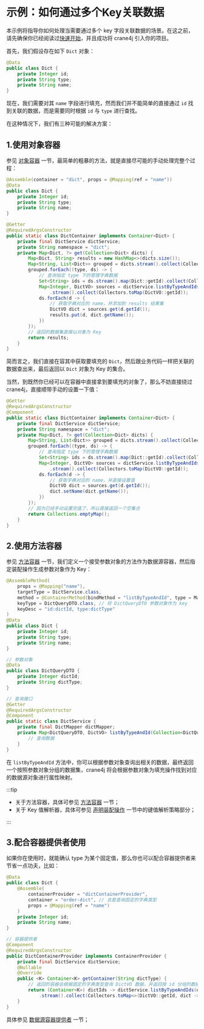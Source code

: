 # 示例：如何通过多个Key关联数据

本示例将指导你如何处理当需要通过多个 key 字段关联数据的场景。在这之前，请先确保你已经阅读过[快速开始](./../user_guide/getting_started/getting_started_abstract.md)，并且成功将 crane4j 引入你的项目。

首先，我们假设存在如下 `Dict` 对象：

~~~java
@Data
public class Dict {
  	private Integer id;
  	private String type;
  	private String name;
}
~~~

现在，我们需要对其 `name` 字段进行填充，然而我们并不能简单的直接通过 `id` 找到关联的数据，而是需要同时根据 `id` 与 `type` 进行查找。

在这种情况下，我们有三种可能的解决方案：

## 1.使用对象容器

参见 [对象容器](./../basic/container/object_container.md) 一节，最简单的粗暴的方法，就是直接尽可能的手动处理完整个过程：

~~~java
@Assemble(container = "dict", props = @Mapping(ref = "name"))
@Data
public class Dict {
  	private Integer id;
  	private String type;
  	private String name;
}

@Getter
@RequiredArgsConstructor
public static class DictContainer implements Container<Dict> {
  	private final DictService dictService;
  	private String namespace = "dict";
  	private Map<Dict, ?> get(Collection<Dict> dicts) {
      	Map<Dict, String> results = new HashMap<>(dicts.size());
      	Map<String, List<Dict>> grouped = dicts.stream().collect(Collectors.group(Dict::getType));
      	grouped.forEach((type, ds) -> {
          	// 查询指定 type 下的管理字典数据
          	Set<String> ids = ds.stream().map(Dict::getId).collect(Collectors.toSet());
          	Map<Integer, DictVO> sources = dictService.listByTypeAndIds(type, ids)
                .stream().collect(Collectors.toMap(DictVO::getId));
          	ds.forEach(d -> {
              	// 获取字典对应的 name，并添加到 results 结果集
              	DictVO dict = sources.get(d.getId());
              	results.put(d, dict.getName());
            })
        });
      	// 返回的数据集直接以对象为 Key
      	return results;
    }
}
~~~

简而言之，我们直接在容其中获取要填充的 `Dict`，然后跟业务代码一样把关联的数据查出来，最后返回以 `Dict` 对象为 Key 的集合。

当然，到既然你已经可以在容器中直接拿到要填充的对象了，那么不妨直接绕过 crane4j，直接顺带手动的设置一下值：

~~~java
@Getter
@RequiredArgsConstructor
@Component
public static class DictContainer implements Container<Dict> {
  	private final DictService dictService;
  	private String namespace = "dict";
  	private Map<Dict, ?> get(Collection<Dict> dicts) {
      	Map<String, List<Dict>> grouped = dicts.stream().collect(Collectors.group(Dict::getType));
      	grouped.forEach((type, ds) -> {
          	// 查询指定 type 下的管理字典数据
          	Set<String> ids = ds.stream().map(Dict::getId).collect(Collectors.toSet());
          	Map<Integer, DictVO> sources = dictService.listByTypeAndIds(type, ids)
                .stream().collect(Collectors.toMap(DictVO::getId));
          	ds.forEach(d -> {
              	// 获取字典对应的 name，并直接设置值
              	DictVO dict = sources.get(d.getId());
              	dict.setName(dict.getName());
            })
        });
      	// 因为已经手动设置完值了，所以直接返回一个空集合
      	return Collections.emptyMap();
    }
}
~~~

## 2.使用方法容器

参见 [方法容器](./../basic/container/method_container.md) 一节，我们定义一个接受参数对象的方法作为数据源容器，然后指定装配操作生成参数对象作为 Key：

~~~java
@AssembleMethod(
    props = @Mapping("name"),
  	targetType = DictService.class,
  	method = @ContainerMethod(bindMethod = "listByTypeAndId", type = MappingType.NO_Mapping),
  	keyType = DictQueryDTO.class, // 将 DictQueryDTO 参数对象作为 key
  	keyDesc = "id:dictId, type:dictType"
)
@Data
public class Dict {
  	private Integer id;
  	private String type;
  	private String name;
}

// 参数对象
@Data
public class DictQueryDTO {
  	private Integer dictId;
  	private String dictType;
}

// 查询接口
@Getter
@RequiredArgsConstructor
@Component
public static class DictService {
  	private final DictMapper dictMapper;
  	private Map<DictQueryDTO, DictVO> listByTypeAndId(Collection<DictQueryDTO> dtos) {
      	// 查询数据
    }
}
~~~

在 `listByTypeAndId` 方法中，你可以根据参数对象查询出相关的数据，最终返回一个按照参数对象分组的数据集，crane4j 将会根据参数对象为填充操作找到对应的数据源对象进行属性映射。

:::tip

-   关于方法容器，具体可参见 [方法容器](./../basic/container/method_container.md) 一节；
-   关于 Key 值解析器，具体可参见 [声明装配操作](./../basic/declare_assemble_operation.md) 一节中的键值解析策略部分；

:::

## 3.配合容器提供者使用

如果你在使用时，就能确认 type 为某个固定值，那么你也可以配合容器提供者来节省一点功夫，比如：

~~~java
@Data
public class Dict {
    @Assemble(
        containerProvider = "dictContainerProvider", 
      	container = "order-dict", // 总是查询固定的字典类型
      	props = @Mapping(ref = "name")
    )
  	private Integer id;
  	private String name;
}

// 容器提供者
@Component
@RequiredArgsConstructor
public DictContainerProvider implements ContainerProvider {
  	private final DictService dictService;
    @Nullable
    @Override
    public <K> Container<K> getContainer(String dictType) {
      	// 返回的容器会根据固定的字典类型查询 DictVO 数据，并返回按 id 分组的数据集
      	return (Container<K>) dictIds -> dictService.listByTypeAndIds(dictType, dictIds)
          	.stream().collect(Collectors.toMap<>(DictVO::getId, dict -> dict));
    }
}
~~~

具体参见 [数据源容器提供者](./../basic/container/container_provider.md) 一节；